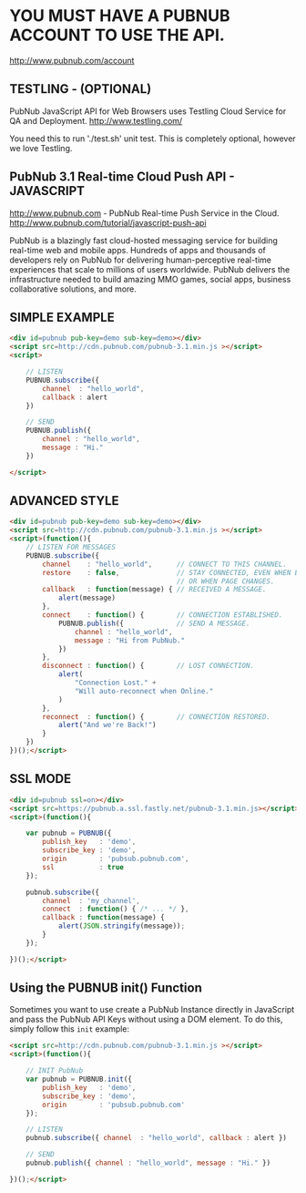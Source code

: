 # YOU MUST HAVE A PUBNUB ACCOUNT TO USE THE API.
http://www.pubnub.com/account

## TESTLING - (OPTIONAL)
PubNub JavaScript API for Web Browsers
uses Testling Cloud Service for QA and Deployment.
http://www.testling.com/

You need this to run './test.sh' unit test.
This is completely optional, however we love Testling.


## PubNub 3.1 Real-time Cloud Push API - JAVASCRIPT
http://www.pubnub.com - PubNub Real-time Push Service in the Cloud. 
http://www.pubnub.com/tutorial/javascript-push-api

PubNub is a blazingly fast cloud-hosted messaging service for building
real-time web and mobile apps. Hundreds of apps and thousands of developers
rely on PubNub for delivering human-perceptive real-time
experiences that scale to millions of users worldwide. PubNub delivers
the infrastructure needed to build amazing MMO games, social apps,
business collaborative solutions, and more.

## SIMPLE EXAMPLE
```html
<div id=pubnub pub-key=demo sub-key=demo></div>
<script src=http://cdn.pubnub.com/pubnub-3.1.min.js ></script>
<script>

    // LISTEN
    PUBNUB.subscribe({
        channel  : "hello_world",
        callback : alert
    })

    // SEND
    PUBNUB.publish({
        channel : "hello_world",
        message : "Hi."
    })

</script>
```

## ADVANCED STYLE
```html
<div id=pubnub pub-key=demo sub-key=demo></div>
<script src=http://cdn.pubnub.com/pubnub-3.1.min.js ></script>
<script>(function(){
    // LISTEN FOR MESSAGES
    PUBNUB.subscribe({
        channel    : "hello_world",      // CONNECT TO THIS CHANNEL.
        restore    : false,              // STAY CONNECTED, EVEN WHEN BROWSER IS CLOSED
                                         // OR WHEN PAGE CHANGES.
        callback   : function(message) { // RECEIVED A MESSAGE.
            alert(message)
        },
        connect    : function() {        // CONNECTION ESTABLISHED.
            PUBNUB.publish({             // SEND A MESSAGE.
                channel : "hello_world",
                message : "Hi from PubNub."
            })
        },
        disconnect : function() {        // LOST CONNECTION.
            alert(
                "Connection Lost." +
                "Will auto-reconnect when Online."
            )
        },
        reconnect  : function() {        // CONNECTION RESTORED.
            alert("And we're Back!")
        }
    })
})();</script>
```

## SSL MODE

```html
<div id=pubnub ssl=on></div>
<script src=https://pubnub.a.ssl.fastly.net/pubnub-3.1.min.js></script>
<script>(function(){

    var pubnub = PUBNUB({
        publish_key   : 'demo',
        subscribe_key : 'demo',
        origin        : 'pubsub.pubnub.com',
        ssl           : true
    });

    pubnub.subscribe({
        channel  : 'my_channel',
        connect  : function() { /* ... */ },
        callback : function(message) {
            alert(JSON.stringify(message));
        }
    });

})();</script>
```

## Using the PUBNUB init() Function

Sometimes you want to use create a PubNub Instance directly in JavaScript
and pass the PubNub API Keys without using a DOM element.
To do this, simply follow this `init` example:

```html
<script src=http://cdn.pubnub.com/pubnub-3.1.min.js ></script>
<script>(function(){

    // INIT PubNub
    var pubnub = PUBNUB.init({
        publish_key   : 'demo',
        subscribe_key : 'demo',
        origin        : 'pubsub.pubnub.com'
    });

    // LISTEN
    pubnub.subscribe({ channel  : "hello_world", callback : alert })

    // SEND
    pubnub.publish({ channel : "hello_world", message : "Hi." })

})();</script>
```

